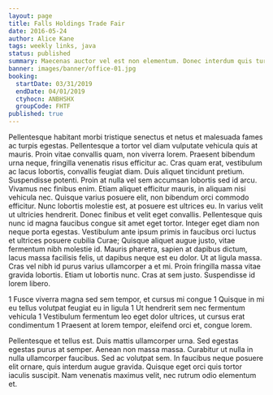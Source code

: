 ```yaml
---
layout: page
title: Falls Holdings Trade Fair
date: 2016-05-24
author: Alice Kane
tags: weekly links, java
status: published
summary: Maecenas auctor vel est non elementum. Donec interdum quis turpis.
banner: images/banner/office-01.jpg
booking:
  startDate: 03/31/2019
  endDate: 04/01/2019
  ctyhocn: ANBHSHX
  groupCode: FHTF
published: true
---
```

Pellentesque habitant morbi tristique senectus et netus et malesuada fames ac turpis egestas. Pellentesque a tortor vel diam vulputate vehicula quis at mauris. Proin vitae convallis quam, non viverra lorem. Praesent bibendum urna neque, fringilla venenatis risus efficitur ac. Cras quam erat, vestibulum ac lacus lobortis, convallis feugiat diam. Duis aliquet tincidunt pretium. Suspendisse potenti. Proin at nulla vel sem accumsan lobortis sed id arcu. Vivamus nec finibus enim. Etiam aliquet efficitur mauris, in aliquam nisi vehicula nec. Quisque varius posuere elit, non bibendum orci commodo efficitur. Nunc lobortis molestie est, at posuere est ultrices eu. In varius velit ut ultricies hendrerit.
Donec finibus et velit eget convallis. Pellentesque quis nunc id magna faucibus congue sit amet eget tortor. Integer eget diam non neque porta egestas. Vestibulum ante ipsum primis in faucibus orci luctus et ultrices posuere cubilia Curae; Quisque aliquet augue justo, vitae fermentum nibh molestie id. Mauris pharetra, sapien at dapibus dictum, lacus massa facilisis felis, ut dapibus neque est eu dolor. Ut at ligula massa. Cras vel nibh id purus varius ullamcorper a et mi. Proin fringilla massa vitae gravida lobortis. Etiam ut lobortis nunc. Cras at sem justo. Suspendisse id lorem libero.

1 Fusce viverra magna sed sem tempor, et cursus mi congue
1 Quisque in mi eu tellus volutpat feugiat eu in ligula
1 Ut hendrerit sem nec fermentum vehicula
1 Vestibulum fermentum leo eget dolor ultrices, ut cursus erat condimentum
1 Praesent at lorem tempor, eleifend orci et, congue lorem.

Pellentesque et tellus est. Duis mattis ullamcorper urna. Sed egestas egestas purus at semper. Aenean non massa massa. Curabitur ut nulla in nulla ullamcorper faucibus. Sed ac volutpat sem. In faucibus neque posuere elit ornare, quis interdum augue gravida. Quisque eget orci quis tortor iaculis suscipit. Nam venenatis maximus velit, nec rutrum odio elementum et.
